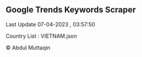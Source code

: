 

## Google Trends Keywords Scraper 
 
Last Update 07-04-2023 , 03:57:50

Country List :
VIETNAM.json



© Abdul Muttaqin 
